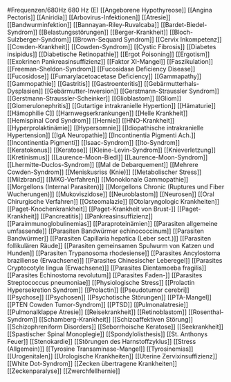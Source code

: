 #Frequenzen/680Hz
680 Hz (E)
[[Angeborene Hypothyreose]]
[[Angina Pectoris]]
[[Aniridia]]
[[Arbovirus-Infektionen]]
[[Atresie]]
[[Bandwurminfektion]]
[[Bannayan-Riley-Ruvalcaba]]
[[Bardet-Biedel-Syndrom]]
[[Belastungsstörungen]]
[[Berger-Krankheit]]
[[Bloch-Sulzberger-Syndrom]]
[[Brown-Sequard Syndrom]]
[[Cervix Inkompetenz]]
[[Cowden-Krankheit]]
[[Cowden-Syndrom]]
[[Cystic Fibrosis]]
[[Diabetes insipidus]]
[[Diabetische Retinopathie]]
[[Ergot Poisoning]]
[[Ergotism]]
[[Exokrinen Pankreasinsuffizienz]]
[[Faktor XI-Mangel]]
[[Faszikulation]]
[[Freeman-Sheldon-Syndrom]]
[[Fucosidase Deficiency Disease]]
[[Fucosidose]]
[[Fumarylacetoacetase Deficiency]]
[[Gammapathy]]
[[Gammopathie]]
[[Gastritis]]
[[Gastroenteritis]]
[[Gebärmutterhals- Dysplasien]]
[[Gebärmutter-Inversion]]
[[Gerstmann-Straussler Syndrom]]
[[Gerstmann-Straussler-Scheinker]]
[[Glioblastom]]
[[Gliom]]
[[Glomerulonephritis]]
[[Gutartige intrakranielle Hypertion]]
[[Hämaturie]]
[[Hämophilie C]]
[[Harnwegserkrankungen]]
[[Helle Krankheit]]
[[Hemispinal Cord Syndrom]]
[[Hernie]]
[[HNO-Krankheit]]
[[Hyperprolaktinämie]]
[[Hypersomnie]]
[[Idiopathische intrakranielle Hypertension]]
[[IgA Neuropathie]]
[[Incontinentia Pigmenti Ach.]]
[[Incontinentia Pigmenti]]
[[Isaac-Syndrom]]
[[Ito-Syndrom]]
[[Keratokonus]]
[[Keratose]]
[[Kleine-Levin-Syndrom]]
[[Knieverletzung]]
[[Kretinismus]]
[[Laurence-Moon-Biedl]]
[[Laurence-Moon-Syndrom]]
[[Lhermitte-Duclos-Syndrom]]
[[Mal de Debarquement]]
[[Mehrere Cowden-Syndrom]]
[[Meniskusriss (Knie)]]
[[Metabolischer Stress]]
[[Milzbrand]]
[[MKG-Verfahren]]
[[Monoklonale Gammopathie]]
[[Morgellons (Internal Parasiten)]]
[[Morgellons Chronic (Ruptures und Fiber Wucherungen)]]
[[Mukoviszidose]]
[[Neuroblastom]]
[[Neurosen]]
[[Oral Chirurgische Verfahren]]
[[Osteomalazie]]
[[Otolaryngologic Krankheiten]]
[[Paget-Knochenkrankheit]]
[[Paget-Krankheit von Brust-]]
[[Paget-Krankheit]]
[[Pancreatitis]]
[[Pankreasinsuffizienz]]
[[Paraimmunoglobulinemias]]
[[Paraproteinämien]]
[[Parasiten allgemeine umfassende]]
[[Parasiten Bandwürmer echinococcinum]]
[[Parasiten Bandwürmer]]
[[Parasiten Capillaria hepatica (Leber sect.)]]
[[Parasiten follikulären Räude]]
[[Parasiten gemeinsamen Spulwurm von Katzen und Hunden]]
[[Parasiten Trypanosoma rhodesiense]]
[[Parasites Ancylostoma braziliense (Erwachsene)]]
[[Parasites Chinesischer Leberegel]]
[[Parasites Cryptocotyle lingua (Erwachsene)]]
[[Parasites Dientamoeba fragilis]]
[[Parasites Echinostoma revolutum]]
[[Parasites Faden-]]
[[Parasites Streptococcus pneumoniae]]
[[Physiologische Stress]]
[[Prolactin Hypersekretion Syndrom]]
[[Prolactin]]
[[Pseudotumor cerebri]]
[[Psychose]]
[[Psychosen]]
[[Psychotische Störungen]]
[[PTA-Mangel]]
[[PTEN Cowden Tumor-Syndrom]]
[[PTSD]]
[[Pulmonalatresie]]
[[Pulmonalklappe Atresie]]
[[Reisekrankheit]]
[[Retinoblastom]]
[[Rosenthal-Syndrom]]
[[Schamberg-Krankheit]]
[[Schizoaffektiven Störung]]
[[Schizophreniform Disorders]]
[[Seborrhoische Keratose]]
[[Seekrankheit]]
[[Spastischer Spinal Monoplegie]]
[[Spondylolisthesis]]
[[St. Anthonys Feuer]]
[[Stenokardie]]
[[Störungen des Harnstoffzyklus]]
[[Stress (Allgemein)]]
[[Tyrosine Transaminase-Mangel]]
[[Tyrosinemias]]
[[Urogenitalen]]
[[Urologische Krankheiten]]
[[Uterine Zervixinsuffizienz]]
[[White Dot-Syndrom]]
[[Zecken übertragene Krankheiten]]
[[Zeckenparalyse]]
[[Zwerchfellhernie]]